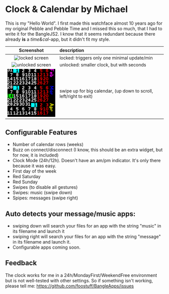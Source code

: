 # Clock & Calendar by Michael

This is my "Hello World". I first made this watchface almost 10 years ago for my original Pebble and Pebble Time and I missed this so much, that I had to write it for the BangleJS2.
I know that it seems redundant because there already **is** a *time&cal*-app, but it didn't fit my style.

|Screenshot|description|
|:--:|:-|
|![locked screen](screenshot.png)|locked: triggers only one minimal update/min|
|![unlocked screen](screenshot2.png)|unlocked: smaller clock, but with seconds|
|![big calendar](screenshot3.png)|swipe up for big calendar, (up down to scroll, left/right to exit)|




## Configurable Features
- Number of calendar rows (weeks)
- Buzz on connect/disconnect (I know, this should be an extra widget, but for now, it is included)
- Clock Mode (24h/12h). Doesn't have an am/pm indicator. It's only there because it was easy.
- First day of the week
- Red Saturday
- Red Sunday
- Swipes (to disable all gestures)
- Swipes: music (swipe down)
- Spipes: messages (swipe right)

## Auto detects your message/music apps:
- swiping down will search your files for an app with the string "music" in its filename and launch it
- swiping right will search your files for an app with the string "message" in its filename and launch it.
- Configurable apps coming soon.

## Feedback
The clock works for me in a 24h/MondayFirst/WeekendFree environment but is not well-tested with other settings.
So if something isn't working, please tell me: https://github.com/foostuff/BangleApps/issues

